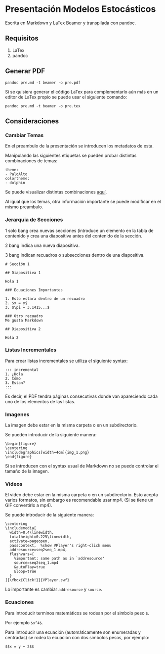 # Presentación Modelos Estocásticos

Escrita en Markdown y LaTex Beamer y transpilada con pandoc.

## Requisitos

1. LaTex
2. pandoc

## Generar PDF

```
pandoc pre.md -t beamer -o pre.pdf
```

Si se quisiera generar el código LaTex para complementarlo aún más en un editor de LaTex propio se puede usar el siguiente comando: 

```
pandoc pre.md -t beamer -o pre.tex
```

## Consideraciones

### Cambiar Temas

En el preambulo de la presentación se introducen los metadatos de esta.

Manipulando las siguientes etiquetas se pueden probar distintas combinaciones de temas:

```
theme:
- PaloAlto
colortheme:
- dolphin
```

Se puede visualizar distintas combinaciones [aquí](https://mpetroff.net/files/beamer-theme-matrix/).

Al igual que los temas, otra información importante se puede modificar en el mismo preambulo.

### Jerarquia de Secciones

1 solo bang crea nuevas secciones (introduce un elemento en la tabla de contenido y crea una diapositiva antes del contenido de la sección.

2 bang indica una nueva diapositiva.

3 bang indican recuadros o subsecciones dentro de una diapositiva.

```
# Sección 1

## Diapositiva 1

Hola 1

### Ecuaciones Importantes

1. Esto estara dentro de un recuadro
2. $x = y$
3. $\pi = 3.1415...$

### Otro recuadro
Me gusta Markdown

## Diapositiva 2

Hola 2
```

### Listas Incrementales

Para crear listas incrementales se utiliza el siguiente syntax:

```
::: incremental
1. ¿Hola
2. Cómo 
3. Estan?
:::
```

Es decir, el PDF tendra páginas consecutivas donde van apareciendo cada uno de los elementos de las listas.

### Imagenes

La imagen debe estar en la misma carpeta o en un subdirectorio.

Se pueden introducir de la siguiente manera:

```
\begin{figure}
\centering
\includegraphics[width=4cm]{img_1.png}
\end{figure}
```

Si se introducen con el syntax usual de Markdown no se puede controlar el tamaño de la imagen.

### Videos

El video debe estar en la misma carpeta o en un subdirectorio. Esto acepta varios formatos, sin embargo es recomendable usar mp4. (Si se tiene un GIF convertirlo a mp4).

Se puede introducir de la siguiente manera:

```
\centering
\includemedia[
  width=0.4\linewidth,
  totalheight=0.225\linewidth,
  activate=pageopen,
  passcontext,  %show VPlayer's right-click menu
  addresource=seq2seq_1.mp4,
  flashvars={
    %important: same path as in `addresource'
    source=seq2seq_1.mp4
    &autoPlay=true
    &loop=true
  }
]{\fbox{Click!}}{VPlayer.swf}
```

Lo importante es cambiar `addresource` y `source`.

### Ecuaciones

Para introducir terminos matemáticos se rodean por el simbolo peso `$`.

Por ejemplo `$x^4$`.

Para introducir una ecuación (automáticamente son enumeradas y centradas) se rodea la ecuación con dos simbolos pesos, por ejemplo:

`$$x = y + 2$$`
